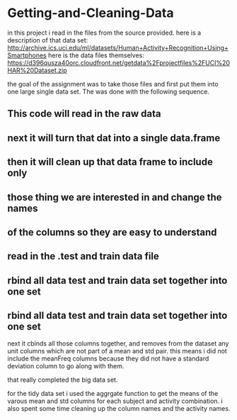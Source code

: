 Getting-and-Cleaning-Data
=========================

in this project i read in the files from the source provided. 
here is a description of that data set:
http://archive.ics.uci.edu/ml/datasets/Human+Activity+Recognition+Using+Smartphones 
here is the data files themselves:
https://d396qusza40orc.cloudfront.net/getdata%2Fprojectfiles%2FUCI%20HAR%20Dataset.zip 

the goal of the assignment was to take those files and first put them into one large single data set. The was done with the following sequence.
## This code will read in the raw data                   ##
## next it will turn that dat into a single data.frame   ##
## then it will clean up that data frame to include only ##
## those thing we are interested in and change the names ##
## of the columns so they are easy to understand         ##
## read in the .test and train data file                 ##
## rbind all data test and train data set together into one set ##
## rbind all data test and train data set together into one set ##

next it cbinds all those columns together, and removes from the dataset any unit columns which are not part of a mean and std pair. this means i did not include the meanFreq columns because they did not have a standard deviation column to go along with them. 

that really completed the big data set.

for the tidy data set i used the aggrgate function to get the means of the varous mean and std columns for each subject and activity combination. i also spent some time cleaning up the column names and the activity names.
